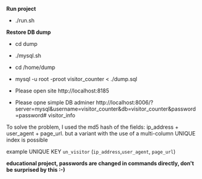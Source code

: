 **Run project**
- ./run.sh

**Restore DB dump**
- cd dump
- ./mysql.sh
- cd /home/dump
- mysql -u root -proot visitor_counter < ./dump.sql


- Please open site http://localhost:8185

- Please opne simple DB adminer http://localhost:8006/?server=mysql&username=visitor_counter&db=visitor_counter&password=password# visitor_info


To solve the problem, I used the md5 hash of the fields: ip_address + user_agent + page_url.
but a variant with the use of a multi-column UNIQUE index is possible

example
UNIQUE KEY `un_visitor` (`ip_address`,`user_agent`, `page_url`)

**educational project, passwords are changed in commands directly, don't be surprised by this :-)**